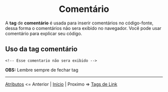<h1 align = "center"> Comentário </h1>

A **tag** de **comentário** é usada para inserir comentários no código-fonte, dessa forma o comentários não sera exibido no navegador.
Você pode usar comentário para explicar seu código.

 ## Uso da tag comentário 

    <!-- Esse comentario não sera exibido -->

 **OBS:** Lembre sempre de fechar tag

 ----

[Atributos](/contents/5.Atributos.md) <= Anterior | [Início](/README.MD) | Proximo => [Tags de Link](/contents/7.Link.md)
